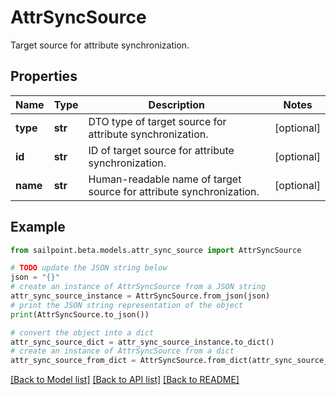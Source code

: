 # AttrSyncSource

Target source for attribute synchronization.

## Properties

Name | Type | Description | Notes
------------ | ------------- | ------------- | -------------
**type** | **str** | DTO type of target source for attribute synchronization. | [optional] 
**id** | **str** | ID of target source for attribute synchronization. | [optional] 
**name** | **str** | Human-readable name of target source for attribute synchronization. | [optional] 

## Example

```python
from sailpoint.beta.models.attr_sync_source import AttrSyncSource

# TODO update the JSON string below
json = "{}"
# create an instance of AttrSyncSource from a JSON string
attr_sync_source_instance = AttrSyncSource.from_json(json)
# print the JSON string representation of the object
print(AttrSyncSource.to_json())

# convert the object into a dict
attr_sync_source_dict = attr_sync_source_instance.to_dict()
# create an instance of AttrSyncSource from a dict
attr_sync_source_from_dict = AttrSyncSource.from_dict(attr_sync_source_dict)
```
[[Back to Model list]](../README.md#documentation-for-models) [[Back to API list]](../README.md#documentation-for-api-endpoints) [[Back to README]](../README.md)


